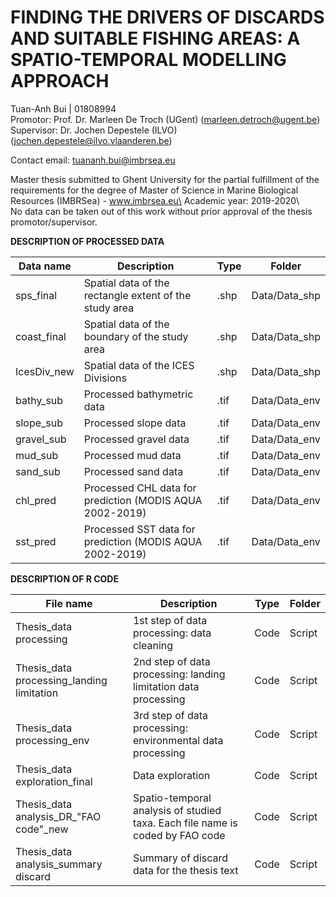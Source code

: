 # FINDING THE DRIVERS OF DISCARDS AND SUITABLE FISHING AREAS: A SPATIO-TEMPORAL MODELLING APPROACH

Tuan-Anh Bui | 01808994\
Promotor: Prof. Dr. Marleen De Troch (UGent) (marleen.detroch@ugent.be)\
Supervisor: Dr. Jochen Depestele (ILVO) (jochen.depestele@ilvo.vlaanderen.be)

Contact email: tuananh.bui@imbrsea.eu

Master thesis submitted to Ghent University for the partial fulfillment of the requirements for the degree of Master of Science in Marine Biological Resources (IMBRSea) - www.imbrsea.eu\
Academic year: 2019-2020\  
No data can be taken out of this work without prior approval of the thesis promotor/supervisor.



<strong>DESCRIPTION OF PROCESSED DATA </strong> 

|     Data name      |     Description                                                 |     Type    |     Folder           |
|--------------------|-----------------------------------------------------------------|-------------|----------------------|
|     sps_final      |     Spatial data of the rectangle extent of the study area      |     .shp    |     Data/Data_shp    |
|     coast_final    |     Spatial data of the boundary of the study area              |     .shp    |     Data/Data_shp    |
|     IcesDiv_new    |     Spatial data of the ICES Divisions                          |     .shp    |     Data/Data_shp    |
|     bathy_sub      |     Processed bathymetric data                                  |     .tif    |     Data/Data_env    |
|     slope_sub      |     Processed slope data                                        |     .tif    |     Data/Data_env    |
|     gravel_sub     |     Processed gravel data                                       |     .tif    |     Data/Data_env    |
|     mud_sub        |     Processed mud data                                          |     .tif    |     Data/Data_env    |
|     sand_sub       |     Processed sand data                                         |     .tif    |     Data/Data_env    |
|     chl_pred       |     Processed CHL data for prediction (MODIS AQUA 2002-2019)    |     .tif    |     Data/Data_env    |
|     sst_pred       |     Processed SST data for prediction (MODIS AQUA 2002-2019)    |     .tif    |     Data/Data_env    |

<strong>DESCRIPTION OF R CODE </strong> 

|     File name                                    |     Description                                                                        |     Type      |     Folder    |
|--------------------------------------------------|----------------------------------------------------------------------------------------|---------------|---------------|
|     Thesis_data processing                       |     1st step of data processing: data cleaning                                         |     Code    |     Script    |
|     Thesis_data processing_landing limitation    |     2nd step of data processing: landing limitation data processing                    |     Code    |     Script    |
|     Thesis_data processing_env                   |     3rd step of data processing: environmental data processing                         |     Code    |     Script    |
|     Thesis_data exploration_final                |     Data exploration                                                                   |     Code    |     Script    |
|     Thesis_data analysis_DR_"FAO code"_new       |     Spatio-temporal analysis of studied taxa. Each file name is   coded by FAO code    |     Code    |     Script    |
|     Thesis_data analysis_summary discard         |     Summary of discard data for the thesis text                                        |     Code    |     Script    |



